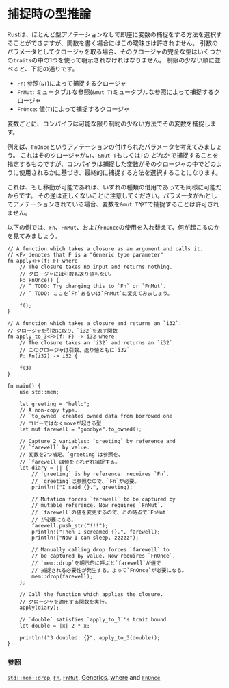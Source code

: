 <!--
# As input parameters
-->
# 捕捉時の型推論

<!--
While Rust chooses how to capture variables on the fly mostly without type
annotation, this ambiguity is not allowed when writing functions. When
taking a closure as an input parameter, the closure's complete type must be
annotated using one of a few `traits`. In order of decreasing restriction,
they are:
-->

Rustは、ほとんど型アノテーションなしで即座に変数の捕捉をする方法を選択することができますが、関数を書く場合にはこの曖昧さは許されません。
引数のパラメータとしてクロージャを取る場合、そのクロージャの完全な型はいくつかの`traits`の中の1つを使って明示されなければなりません。
制限の少ない順に並べると、下記の通りです。

<!--
* `Fn`: the closure captures by reference (`&T`)
* `FnMut`: the closure captures by mutable reference (`&mut T`)
* `FnOnce`: the closure captures by value (`T`)
-->

* `Fn`: 参照(`&T`)によって捕捉するクロージャ
* `FnMut`: ミュータブルな参照(`&mut T`)ミュータブルな参照によって捕捉するクロージャ
* `FnOnce`: 値(`T`)によって捕捉するクロージャ

<!--
On a variable-by-variable basis, the compiler will capture variables in the
least restrictive manner possible.
-->

変数ごとに、コンパイラは可能な限り制約の少ない方法でその変数を捕捉します。

<!--
For instance, consider a parameter annotated as `FnOnce`. This specifies
that the closure *may* capture by `&T`, `&mut T`, or `T`, but the compiler
will ultimately choose based on how the captured variables are used in the
closure.
-->

例えば、`FnOnce`というアノテーションの付けられたパラメータを考えてみましょう。
これはそのクロージャが`&T`、`&mut T`もしくは`T`の *どれか* で捕捉することを指定するものですが、コンパイラは捕捉した変数がそのクロージャの中でどのように使用されるかに基づき、最終的に捕捉する方法を選択することになります。

<!--
This is because if a move is possible, then any type of borrow should also
be possible. Note that the reverse is not true. If the parameter is
annotated as `Fn`, then capturing variables by `&mut T` or `T` are not
allowed.
-->

これは、もし移動が可能であれば、いずれの種類の借用であっても同様に可能だからです。
その逆は正しくないことに注意してください。パラメータが`Fn`としてアノテーションされている場合、変数を`&mut T`や`T`で捕捉することは許可されません。

<!--
In the following example, try swapping the usage of `Fn`, `FnMut`, and
`FnOnce` to see what happens:
-->

以下の例では、`Fn`、`FnMut`、および`FnOnce`の使用を入れ替えて、何が起こるのかを見てみましょう。

```rust,editable
// A function which takes a closure as an argument and calls it.
// <F> denotes that F is a "Generic type parameter"
fn apply<F>(f: F) where
    // The closure takes no input and returns nothing.
    // クロージャには引数も返り値もない。
    F: FnOnce() {
    // ^ TODO: Try changing this to `Fn` or `FnMut`.
    // ^ TODO: ここを`Fn`あるいは`FnMut`に変えてみましょう。

    f();
}

// A function which takes a closure and returns an `i32`.
// クロージャを引数に取り、`i32`を返す関数
fn apply_to_3<F>(f: F) -> i32 where
    // The closure takes an `i32` and returns an `i32`.
    // このクロージャは引数、返り値ともに`i32`
    F: Fn(i32) -> i32 {

    f(3)
}

fn main() {
    use std::mem;

    let greeting = "hello";
    // A non-copy type.
    // `to_owned` creates owned data from borrowed one
    // コピーではなくmoveが起きる型
    let mut farewell = "goodbye".to_owned();

    // Capture 2 variables: `greeting` by reference and
    // `farewell` by value.
    // 変数を2つ補足。`greeting`は参照を、
    // `farewell`は値をそれぞれ捕捉する。
    let diary = || {
        // `greeting` is by reference: requires `Fn`.
        // `greeting`は参照なので、`Fn`が必要。
        println!("I said {}.", greeting);

        // Mutation forces `farewell` to be captured by
        // mutable reference. Now requires `FnMut`.
        // `farewell`の値を変更するので、この時点で`FnMut`
        // が必要になる。
        farewell.push_str("!!!");
        println!("Then I screamed {}.", farewell);
        println!("Now I can sleep. zzzzz");

        // Manually calling drop forces `farewell` to
        // be captured by value. Now requires `FnOnce`.
        // `mem::drop`を明示的に呼ぶと`farewell`が値で
        // 捕捉される必要性が発生する。よって`FnOnce`が必要になる。
        mem::drop(farewell);
    };

    // Call the function which applies the closure.
    // クロージャを適用する関数を実行。
    apply(diary);

    // `double` satisfies `apply_to_3`'s trait bound
    let double = |x| 2 * x;

    println!("3 doubled: {}", apply_to_3(double));
}
```

<!--
### See also:
-->
### 参照

[`std::mem::drop`][drop], [`Fn`][fn], [`FnMut`][fnmut], [Generics][generics], [where][where] and [`FnOnce`][fnonce]

[drop]: https://doc.rust-lang.org/std/mem/fn.drop.html
[fn]: https://doc.rust-lang.org/std/ops/trait.Fn.html
[fnmut]: https://doc.rust-lang.org/std/ops/trait.FnMut.html
[fnonce]: https://doc.rust-lang.org/std/ops/trait.FnOnce.html
[generics]: ../../generics.md
[where]: ../../generics/where.md
